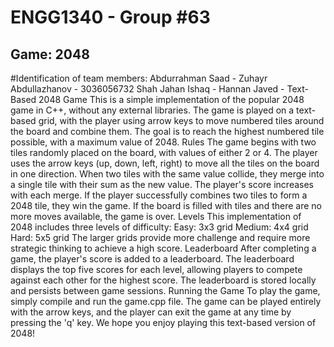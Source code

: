 # ENGG1340 - Group #63
## Game: 2048

#Identification of team members:
Abdurrahman Saad - 
Zuhayr Abdullazhanov - 3036056732
Shah Jahan Ishaq -
Hannan Javed -
Text-Based 2048 Game
This is a simple implementation of the popular 2048 game in C++, without any external libraries. The game is played on a text-based grid, with the player using arrow keys to move numbered tiles around the board and combine them. The goal is to reach the highest numbered tile possible, with a maximum value of 2048.
Rules
The game begins with two tiles randomly placed on the board, with values of either 2 or 4. The player uses the arrow keys (up, down, left, right) to move all the tiles on the board in one direction. When two tiles with the same value collide, they merge into a single tile with their sum as the new value. The player's score increases with each merge.
If the player successfully combines two tiles to form a 2048 tile, they win the game. If the board is filled with tiles and there are no more moves available, the game is over.
Levels
This implementation of 2048 includes three levels of difficulty:
Easy: 3x3 grid
Medium: 4x4 grid
Hard: 5x5 grid
The larger grids provide more challenge and require more strategic thinking to achieve a high score.
Leaderboard
After completing a game, the player's score is added to a leaderboard. The leaderboard displays the top five scores for each level, allowing players to compete against each other for the highest score. The leaderboard is stored locally and persists between game sessions.
Running the Game
To play the game, simply compile and run the game.cpp file. The game can be played entirely with the arrow keys, and the player can exit the game at any time by pressing the 'q' key.
We hope you enjoy playing this text-based version of 2048!

